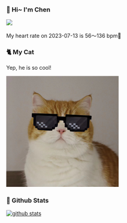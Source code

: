### 👋 Hi~ I'm Chen 

![](https://komarev.com/ghpvc/?username=z1cheng&style=flat)

My heart rate on 2023-07-13 is 56～136 bpm💖

### 🐈 My Cat
Yep, he is so cool!

<img src="/images/mycat.jpg" width="300px" />

### 🧐 Github Stats
[![github stats](https://github-readme-stats.vercel.app/api?username=z1cheng&show_icons=true&theme=default)](https://github.com/anuraghazra/github-readme-stats)

